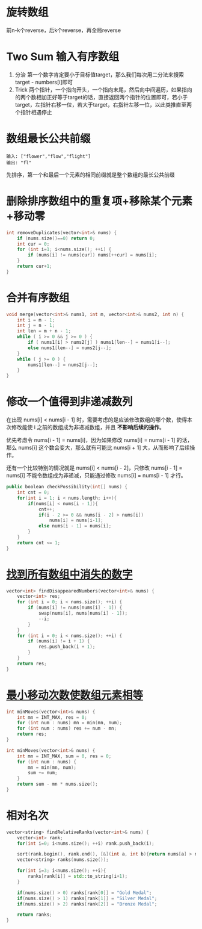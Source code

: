 # 旋转数组

前n-k个reverse，后k个reverse，再全局reverse

# Two Sum 输入有序数组

1. 分治
   第一个数字肯定要小于目标值target，那么我们每次用二分法来搜索target - numbers[i]即可
2. Trick
   两个指针，一个指向开头，一个指向末尾，然后向中间遍历，如果指向的两个数相加正好等于target的话，直接返回两个指针的位置即可，若小于target，左指针右移一位，若大于target，右指针左移一位，以此类推直至两个指针相遇停止


# 数组最长公共前缀

```
输入: ["flower","flow","flight"]
输出: "fl"
```

先排序，第一个和最后一个元素的相同前缀就是整个数组的最长公共前缀

# 删除排序数组中的重复项+移除某个元素+移动零

```cpp
int removeDuplicates(vector<int>& nums) {
    if (nums.size()==0) return 0;
    int cur = 0;
    for (int i=1; i<nums.size(); ++i) {
        if (nums[i] != nums[cur]) nums[++cur] = nums[i];
    }
    return cur+1;
}
```
# 合并有序数组

```cpp
void merge(vector<int>& nums1, int m, vector<int>& nums2, int n) {
    int i = m - 1;
    int j = n - 1;
    int len = m + n - 1;
    while ( i >= 0 && j >= 0 ) {
        if ( nums1[i] > nums2[j] ) nums1[len--] = nums1[i--];
        else nums1[len--] = nums2[j--];
    }
    while ( j >= 0 ) {
        nums1[len--] = nums2[j--];
    }
}
```

# 修改一个值得到非递减数列

在出现 nums[i] < nums[i - 1] 时，需要考虑的是应该修改数组的哪个数，使得本次修改能使 i 之前的数组成为非递减数组，并且 **不影响后续的操作**。

优先考虑令 nums[i - 1] = nums[i]，因为如果修改 nums[i] = nums[i - 1] 的话，那么 nums[i] 这个数会变大，那么就有可能比 nums[i + 1] 大，从而影响了后续操作。

还有一个比较特别的情况就是 nums[i] < nums[i - 2]，只修改 nums[i - 1] = nums[i] 不能令数组成为非递减，只能通过修改 nums[i] = nums[i - 1] 才行。

```cpp
public boolean checkPossibility(int[] nums) {
    int cnt = 0;
    for(int i = 1; i < nums.length; i++){
        if(nums[i] < nums[i - 1]){
            cnt++;
            if(i - 2 >= 0 && nums[i - 2] > nums[i]) 
              	nums[i] = nums[i-1];
            else nums[i - 1] = nums[i];
        }
    }
    return cnt <= 1;
}
```
# [找到所有数组中消失的数字](https://www.cnblogs.com/grandyang/p/6222149.html)

```cpp
vector<int> findDisappearedNumbers(vector<int>& nums) {
    vector<int> res;
    for (int i = 0; i < nums.size(); ++i) {
        if (nums[i] != nums[nums[i] - 1]) {
            swap(nums[i], nums[nums[i] - 1]);
            --i;
        }
    }
    for (int i = 0; i < nums.size(); ++i) {
        if (nums[i] != i + 1) {
            res.push_back(i + 1);
        }
    }
    return res;
}
```
# [最小移动次数使数组元素相等](https://www.cnblogs.com/grandyang/p/6053827.html)

```cpp
int minMoves(vector<int>& nums) {
    int mn = INT_MAX, res = 0;
    for (int num : nums) mn = min(mn, num);
    for (int num : nums) res += num - mn;
    return res;
}
```

```cpp
int minMoves(vector<int>& nums) {
    int mn = INT_MAX, sum = 0, res = 0;
    for (int num : nums) {
        mn = min(mn, num);
        sum += num;
    }
    return sum - mn * nums.size();
}
```

# 相对名次

```cpp
vector<string> findRelativeRanks(vector<int>& nums) {
    vector<int> rank;
    for(int i=0; i<nums.size(); ++i) rank.push_back(i);

    sort(rank.begin(), rank.end(), [&](int a, int b){return nums[a] > nums[b];});
    vector<string> ranks(nums.size());

    for(int i=3; i<nums.size(); ++i){
        ranks[rank[i]] = std::to_string(i+1);
    }

    if(nums.size() > 0) ranks[rank[0]] = "Gold Medal";
    if(nums.size() > 1) ranks[rank[1]] = "Silver Medal";
    if(nums.size() > 2) ranks[rank[2]] = "Bronze Medal";

    return ranks;
}
```